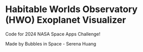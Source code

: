 # Habitable Worlds Observatory (HWO) Exoplanet Visualizer

Code for 2024 NASA Space Apps Challenge!

Made by Bubbles in Space - Serena Huang